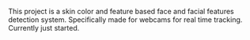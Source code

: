 This project is a skin color and feature based face and facial features detection system. Specifically made for webcams for real time tracking. Currently just started.